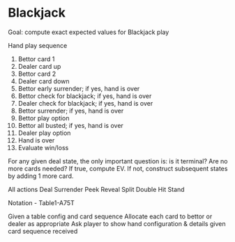 # Blackjack
Goal: compute exact expected values for Blackjack play

Hand play sequence

1. Bettor card 1
2. Dealer card up
3. Bettor card 2
4. Dealer card down
5. Bettor early surrender; if yes, hand is over
6. Bettor check for blackjack; if yes, hand is over
7. Dealer check for blackjack; if yes, hand is over
8. Bettor surrender; if yes, hand is over
9. Bettor play option
10. Bettor all busted; if yes, hand is over
11. Dealer play option
12. Hand is over
13. Evaluate win/loss

For any given deal state, the only important question is: is it terminal?
Are no more cards needed?
If true, compute EV.
If not, construct subsequent states by adding 1 more card.

All actions
    Deal
    Surrender
    Peek
    Reveal
    Split
    Double
    Hit
    Stand

Notation
    <table>-<card sequence>
    Table1-A75T

Given a table config and card sequence
    Allocate each card to bettor or dealer as appropriate
    Ask player to show hand configuration & details given card sequence received

